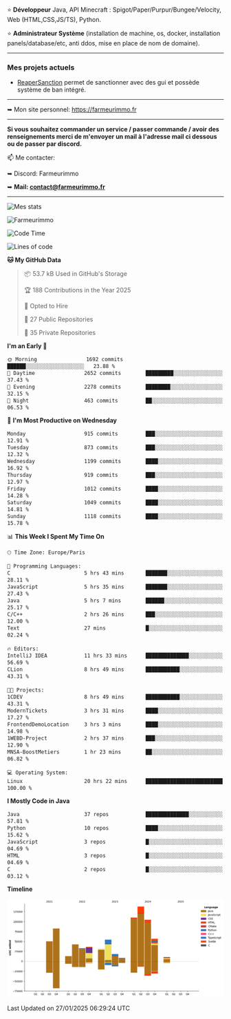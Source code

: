 ⭐ **Développeur** Java, API Minecraft : Spigot/Paper/Purpur/Bungee/Velocity, Web (HTML,CSS,JS/TS), Python.

⭐ **Administrateur Système** (installation de machine, os, docker, installation panels/database/etc, anti ddos, mise en place de nom de domaine).

---

### Mes projets actuels
- [ReaperSanction](https://www.spigotmc.org/resources/reapersanction.89580/) permet de sanctionner avec des gui et possède système de ban intégré.

---

➥ Mon site personnel: https://farmeurimmo.fr

---

**Si vous souhaitez commander un service / passer commande / avoir des renseignements merci de m'envoyer un mail à l'adresse mail ci dessous ou de passer par discord.**

📫 Me contacter:
 
   ➥ Discord: Farmeurimmo
   
   ➥ **Mail: contact@farmeurimmo.fr**

---

![Mes stats](https://github-readme-stats.farmeurimmo.fr/api?username=Farmeurimmo&count_private=true&show_icons=true&theme=radical)

<img src="https://komarev.com/ghpvc/?username=Farmeurimmo" alt="Farmeurimmo" />

<!--START_SECTION:waka-->
![Code Time](http://img.shields.io/badge/Code%20Time-1%2C801%20hrs%2047%20mins-blue)

![Lines of code](https://img.shields.io/badge/From%20Hello%20World%20I%27ve%20Written-791.1%20thousand%20lines%20of%20code-blue)

**🐱 My GitHub Data** 

> 📦 53.7 kB Used in GitHub's Storage 
 > 
> 🏆 188 Contributions in the Year 2025
 > 
> 💼 Opted to Hire
 > 
> 📜 27 Public Repositories 
 > 
> 🔑 35 Private Repositories 
 > 
**I'm an Early 🐤** 

```text
🌞 Morning                1692 commits        ██████░░░░░░░░░░░░░░░░░░░   23.88 % 
🌆 Daytime                2652 commits        █████████░░░░░░░░░░░░░░░░   37.43 % 
🌃 Evening                2278 commits        ████████░░░░░░░░░░░░░░░░░   32.15 % 
🌙 Night                  463 commits         ██░░░░░░░░░░░░░░░░░░░░░░░   06.53 % 
```
📅 **I'm Most Productive on Wednesday** 

```text
Monday                   915 commits         ███░░░░░░░░░░░░░░░░░░░░░░   12.91 % 
Tuesday                  873 commits         ███░░░░░░░░░░░░░░░░░░░░░░   12.32 % 
Wednesday                1199 commits        ████░░░░░░░░░░░░░░░░░░░░░   16.92 % 
Thursday                 919 commits         ███░░░░░░░░░░░░░░░░░░░░░░   12.97 % 
Friday                   1012 commits        ████░░░░░░░░░░░░░░░░░░░░░   14.28 % 
Saturday                 1049 commits        ████░░░░░░░░░░░░░░░░░░░░░   14.81 % 
Sunday                   1118 commits        ████░░░░░░░░░░░░░░░░░░░░░   15.78 % 
```


📊 **This Week I Spent My Time On** 

```text
🕑︎ Time Zone: Europe/Paris

💬 Programming Languages: 
C                        5 hrs 43 mins       ███████░░░░░░░░░░░░░░░░░░   28.11 % 
JavaScript               5 hrs 35 mins       ███████░░░░░░░░░░░░░░░░░░   27.43 % 
Java                     5 hrs 7 mins        ██████░░░░░░░░░░░░░░░░░░░   25.17 % 
C/C++                    2 hrs 26 mins       ███░░░░░░░░░░░░░░░░░░░░░░   12.00 % 
Text                     27 mins             █░░░░░░░░░░░░░░░░░░░░░░░░   02.24 % 

🔥 Editors: 
IntelliJ IDEA            11 hrs 33 mins      ██████████████░░░░░░░░░░░   56.69 % 
CLion                    8 hrs 49 mins       ███████████░░░░░░░░░░░░░░   43.31 % 

🐱‍💻 Projects: 
1CDEV                    8 hrs 49 mins       ███████████░░░░░░░░░░░░░░   43.31 % 
ModernTickets            3 hrs 31 mins       ████░░░░░░░░░░░░░░░░░░░░░   17.27 % 
FrontendDemoLocation     3 hrs 3 mins        ████░░░░░░░░░░░░░░░░░░░░░   14.98 % 
1WEBD-Project            2 hrs 37 mins       ███░░░░░░░░░░░░░░░░░░░░░░   12.90 % 
MNSA-BoostMetiers        1 hr 23 mins        ██░░░░░░░░░░░░░░░░░░░░░░░   06.82 % 

💻 Operating System: 
Linux                    20 hrs 22 mins      █████████████████████████   100.00 % 
```

**I Mostly Code in Java** 

```text
Java                     37 repos            ██████████████░░░░░░░░░░░   57.81 % 
Python                   10 repos            ████░░░░░░░░░░░░░░░░░░░░░   15.62 % 
JavaScript               3 repos             █░░░░░░░░░░░░░░░░░░░░░░░░   04.69 % 
HTML                     3 repos             █░░░░░░░░░░░░░░░░░░░░░░░░   04.69 % 
C                        2 repos             █░░░░░░░░░░░░░░░░░░░░░░░░   03.12 % 
```



**Timeline**

![Lines of Code chart](https://raw.githubusercontent.com/Farmeurimmo/Farmeurimmo/main/assets/bar_graph.png)


 Last Updated on 27/01/2025 06:29:24 UTC
<!--END_SECTION:waka-->
